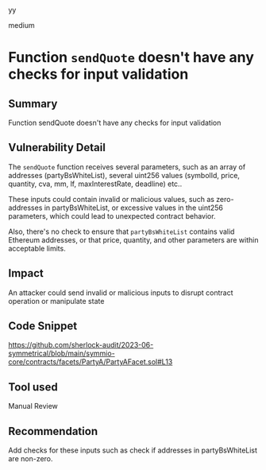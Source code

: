 yy

medium

# Function `sendQuote` doesn't have any checks for input validation

## Summary
Function sendQuote doesn't have any checks for input validation

## Vulnerability Detail
The `sendQuote` function receives several parameters, such as an array of addresses (partyBsWhiteList), several uint256 values (symbolId, price, quantity, cva, mm, lf, maxInterestRate, deadline) etc..

These inputs could contain invalid or malicious values, such as zero-addresses in partyBsWhiteList, or excessive values in the uint256 parameters, which could lead to unexpected contract behavior.

Also, there's no check to ensure that `partyBsWhiteList` contains valid Ethereum addresses, or that price, quantity, and other parameters are within acceptable limits.

## Impact
An attacker could send invalid or malicious inputs to disrupt contract operation or manipulate state

## Code Snippet
https://github.com/sherlock-audit/2023-06-symmetrical/blob/main/symmio-core/contracts/facets/PartyA/PartyAFacet.sol#L13

## Tool used
Manual Review

## Recommendation
Add checks for these inputs such as check if addresses in partyBsWhiteList are non-zero.